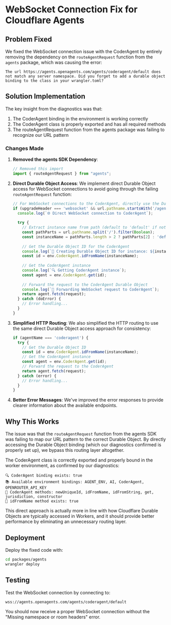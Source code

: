 # WebSocket Connection Fix for Cloudflare Agents

## Problem Fixed

We fixed the WebSocket connection issue with the CoderAgent by entirely removing the dependency on the `routeAgentRequest` function from the `agents` package, which was causing the error:

```
The url https://agents.openagents.com/agents/coderagent/default does not match any server namespace. Did you forget to add a durable object binding to the class in your wrangler.toml?
```

## Solution Implementation

The key insight from the diagnostics was that:
1. The CoderAgent binding in the environment is working correctly
2. The CoderAgent class is properly exported and has all required methods
3. The routeAgentRequest function from the agents package was failing to recognize our URL pattern

### Changes Made

1. **Removed the agents SDK Dependency**:
   ```typescript
   // Removed this import
   import { routeAgentRequest } from "agents";
   ```

2. **Direct Durable Object Access**:
   We implement direct Durable Object access for WebSocket connections to avoid going through the failing `routeAgentRequest` function:

   ```typescript
   // For WebSocket connections to the CoderAgent, directly use the Durable Object
   if (upgradeHeader === 'websocket' && url.pathname.startsWith('/agents/coderagent')) {
     console.log(`🌐 Direct WebSocket connection to CoderAgent`);
     
     try {
       // Extract instance name from path (default to 'default' if not provided)
       const pathParts = url.pathname.split('/').filter(Boolean);
       const instanceName = pathParts.length > 2 ? pathParts[2] : 'default';
       
       // Get the Durable Object ID for the CoderAgent
       console.log(`🔑 Creating Durable Object ID for instance: ${instanceName}`);
       const id = env.CoderAgent.idFromName(instanceName);
       
       // Get the CoderAgent instance
       console.log(`🔍 Getting CoderAgent instance`);
       const agent = env.CoderAgent.get(id);
       
       // Forward the request to the CoderAgent Durable Object
       console.log(`🔄 Forwarding WebSocket request to CoderAgent`);
       return agent.fetch(request);
     } catch (doError) {
       // Error handling...
     }
   }
   ```

3. **Simplified HTTP Routing**:
   We also simplified the HTTP routing to use the same direct Durable Object access approach for consistency:

   ```typescript
   if (agentName === 'coderagent') {
     try {
       // Get the Durable Object ID
       const id = env.CoderAgent.idFromName(instanceName);
       // Get the CoderAgent instance
       const agent = env.CoderAgent.get(id);
       // Forward the request to the CoderAgent
       return agent.fetch(request);
     } catch (error) {
       // Error handling...
     }
   }
   ```

4. **Better Error Messages**:
   We've improved the error responses to provide clearer information about the available endpoints.

## Why This Works

The issue was that the `routeAgentRequest` function from the agents SDK was failing to map our URL pattern to the correct Durable Object. By directly accessing the Durable Object binding (which our diagnostics confirmed is properly set up), we bypass this routing layer altogether.

The CoderAgent class is correctly exported and properly bound in the worker environment, as confirmed by our diagnostics:
```
🔍 CoderAgent binding exists: true
📚 Available environment bindings: AGENT_ENV, AI, CoderAgent, OPENROUTER_API_KEY
🔧 CoderAgent methods: newUniqueId, idFromName, idFromString, get, jurisdiction, constructor
🔑 idFromName method exists: true
```

This direct approach is actually more in line with how Cloudflare Durable Objects are typically accessed in Workers, and it should provide better performance by eliminating an unnecessary routing layer.

## Deployment

Deploy the fixed code with:

```bash
cd packages/agents
wrangler deploy
```

## Testing

Test the WebSocket connection by connecting to:
```
wss://agents.openagents.com/agents/coderagent/default
```

You should now receive a proper WebSocket connection without the "Missing namespace or room headers" error.
